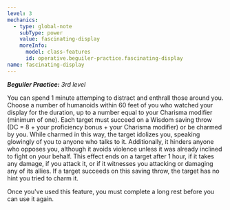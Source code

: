 ```yaml
---
level: 3
mechanics:
  - type: global-note
    subType: power
    value: fascinating-display
    moreInfo:
      model: class-features
      id: operative.beguiler-practice.fascinating-display
name: fascinating-display
---
```

_**Beguiler Practice:** 3rd level_
You can spend 1 minute attemping to distract and enthrall those around you. Choose a number of humanoids within 60 feet of you who watched your display for the duration, up to a number equal to your Charisma modifier (minimum of one). Each target must succeed on a Wisdom saving throw (DC = 8 + your proficiency bonus + your Charisma modifier) or be charmed by you. While charmed in this way, the target idolizes you, speaking glowingly of you to anyone who talks to it. Additionally, it hinders anyone who opposes you, although it avoids violence unless it was already inclined to fight on your behalf. This effect ends on a target after 1 hour, if it takes any damage, if you attack it, or if it witnesses you attacking or damaging any of its allies. If a target succeeds on this saving throw, the target has no hint you tried to charm it.
Once you've used this feature, you must complete a long rest before you can use it again.